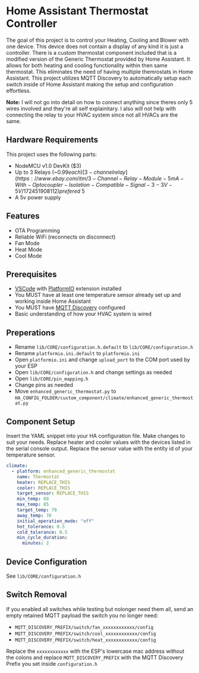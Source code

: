 # Home Assistant Thermostat Controller
The goal of this project is to control your Heating, Cooling and Blower with one device. This device does not contain a display of any kind it is just a controller. There is a custom thermostat component included that is a modified version of the Generic Thermostat provided by Home Assistant. It allows for both heating and cooling functionality within then same thermostat. This eliminates the need of having multiple themrostats in Home Assistant. This project utilizes MQTT Discovery to automatically setup each switch inside of Home Assistant making the setup and configuration effortless.

**Note:** I will not go into detail on how to connect anything since theres only 5 wires involved and they're all self explainitary. I also will not help with connecting the relay to your HVAC system since not all HVACs are the same.

## Hardware Requirements
This project uses the following parts:
- NodeMCU v1.0 DevKit ($3)
- Up to 3 Relays (~$0.99 each) [3-channel relay](https://www.ebay.com/itm/3-Channel-Relay-Module-5mA-With-Optocoupler-Isolation-Compatible-Signal-3-3V-5V/172451908112) prefered ~$5
- A 5v power supply

## Features
- OTA Programming
- Reliable WiFi (reconnects on disconnect)
- Fan Mode
- Heat Mode
- Cool Mode

## Prerequisites
- [VSCode](https://code.visualstudio.com/) with [PlatformIO](https://docs.platformio.org/en/latest/ide/vscode.html#installation) extension installed
- You MUST have at least one temperature sensor already set up and working inside Home Assistant
- You MUST have [MQTT Discovery](https://www.home-assistant.io/docs/mqtt/discovery/) configured
- Basic understanding of how your HVAC system is wired

## Preperations
- Rename `lib/CORE/configuration.h.default` to `lib/CORE/configuration.h`
- Rename `platformio.ini.default` to `platformio.ini`
- Open `platformio.ini` and change `upload_port` to the COM port used by your ESP
- Open `lib/CORE/configuration.h` and change settings as needed
- Open `lib/CORE/pin_mapping.h`
- Change pins as needed
- Move `enhanced_generic_thermostat.py` to `HA_CONFIG_FOLDER/custom_component/climate/enhanced_generic_thermostat.py`

## Component Setup
Insert the YAML snippet into your HA configuration file. Make changes to suit your needs. Replace heater and cooler values with the devices listed in the serial console output. Replace the sensor value with the entity id of your temperature sensor.

```yaml
climate:
  - platform: enhanced_generic_thermostat
    name: Thermostat
    heater: REPLACE_THIS
    cooler: REPLACE_THIS
    target_sensor: REPLACE_THIS
    min_temp: 60
    max_temp: 85
    target_temp: 70
    away_temp: 70
    initial_operation_mode: "off"
    hot_tolerance: 0.5
    cold_tolerance: 0.5
    min_cycle_duration:
      minutes: 2
```

## Device Configuration
See `lib/CORE/configuration.h`

## Switch Removal
If you enabled all switches while testing but nolonger need them all, send an empty retained MQTT payload the switch you no longer need:
- `MQTT_DISCOVERY_PREFIX/switch/fan_xxxxxxxxxxxx/config`
- `MQTT_DISCOVERY_PREFIX/switch/cool_xxxxxxxxxxxx/config`
- `MQTT_DISCOVERY_PREFIX/switch/heat_xxxxxxxxxxxx/config`

Replace the `xxxxxxxxxxxx` with the ESP's lowercase mac address without the colons and replace `MQTT_DISCOVERY_PREFIX` with the MQTT Discovery Prefix you set inside `configuration.h`